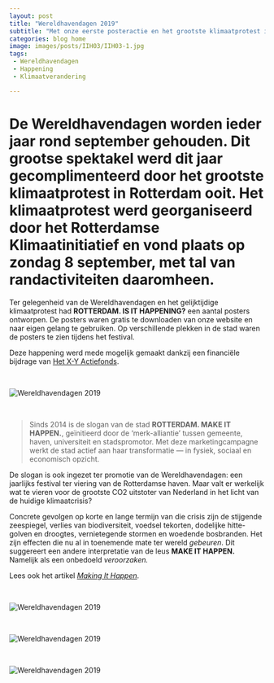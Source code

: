 ```yaml
---
layout: post
title: "Wereldhavendagen 2019"
subtitle: "Met onze eerste posteractie en het grootste klimaatprotest in Rotterdam ooit."
categories: blog home
image: images/posts/IIH03/IIH03-1.jpg
tags: 
 - Wereldhavendagen 
 - Happening
 - Klimaatverandering

---
```


# De Wereldhavendagen worden ieder jaar rond september gehouden. Dit grootse spektakel werd dit jaar gecomplimenteerd door het grootste klimaatprotest in Rotterdam ooit. Het klimaatprotest werd georganiseerd door het Rotterdamse Klimaatinitiatief en vond plaats op zondag 8 september, met tal van randactiviteiten daaromheen.

Ter gelegenheid van de Wereldhavendagen en het gelijktijdige klimaatprotest had **ROTTERDAM. IS IT HAPPENING?** een aantal posters ontworpen. De posters waren gratis te downloaden van onze website en naar eigen gelang te gebruiken. Op verschillende plekken in de stad waren de posters te zien tijdens het festival.

Deze happening werd mede mogelijk gemaakt dankzij een financiële bijdrage van [Het X-Y Actiefonds](https://hetactiefonds.nl/en/homepage/).

<br>

![Wereldhavendagen 2019](https://www.rotterdamisithappening.nl/images/posts/IIH03/IIH03-2.jpg)

<br>

> Sinds 2014 is de slogan van de stad **ROTTERDAM. MAKE IT HAPPEN.**, geïnitieerd door de ‘merk-alliantie’ tussen gemeente, haven, universiteit en stadspromotor. Met deze marketingcampagne werkt de stad actief aan haar transformatie — in fysiek, sociaal en economisch opzicht.

De slogan is ook ingezet ter promotie van de Wereldhavendagen: een jaarlijks festival ter viering van de Rotterdamse haven. Maar valt er werkelijk wat te vieren voor de grootste CO2 uitstoter van Nederland in het licht van de huidige klimaatcrisis?

Concrete gevolgen op korte en lange termijn van die crisis zijn de stijgende zeespiegel, verlies van biodiversiteit, voedsel tekorten, dodelijke hitte-golven en droogtes, vernietegende stormen en woedende bosbranden. Het zijn effecten die nu al in toenemende mate ter wereld _gebeuren_. Dit suggereert een andere interpretatie van de leus **MAKE IT HAPPEN.** Namelijk als een onbedoeld _veroorzaken._

Lees ook het artikel [_Making It Happen_](https://www.rotterdamisithappening.nl/home/blog/2021/09/01/making-it-happen.html).

<br>

![Wereldhavendagen 2019](https://www.rotterdamisithappening.nl/images/posts/IIH03/IIH03-6.jpg)

<br>

![Wereldhavendagen 2019](https://www.rotterdamisithappening.nl/images/posts/IIH03/IIH03-5.jpg)

<br>

![Wereldhavendagen 2019](https://www.rotterdamisithappening.nl/images/posts/IIH03/IIH03-3.jpg)